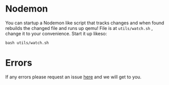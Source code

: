 # Nodemon

You can startup a Nodemon like script that tracks changes and when found rebuilds the changed file
and runs up qemu! File is at `utils/watch.sh` , change it to your convenience. Start it up likeso:

```
bash utils/watch.sh
```

# Errors
If any errors please request an issue [here](http://meta.boneos.org/) and we will get to you.